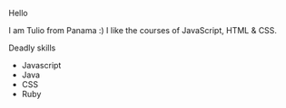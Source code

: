 Hello

I am Tulio from Panama :)
I like the courses of JavaScript, HTML & CSS.

Deadly skills
* Javascript
* Java
* CSS
* Ruby

